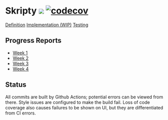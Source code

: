 # Skripty ![](https://github.com/bensku/skripty/workflows/Java%20CI/badge.svg) [![codecov](https://codecov.io/gh/bensku/skripty/branch/master/graph/badge.svg)](https://codecov.io/gh/bensku/skripty)
[Definition](https://github.com/bensku/skripty/blob/master/docs/definition.md)
[Implementation (WIP)](https://github.com/bensku/skripty/blob/master/docs/implementation.md)
[Testing](https://github.com/bensku/skripty/blob/master/docs/testing.md)

## Progress Reports
* [Week 1](https://github.com/bensku/skripty/blob/master/docs/week-1.md)
* [Week 2](https://github.com/bensku/skripty/blob/master/docs/week-2.md)
* [Week 3](https://github.com/bensku/skripty/blob/master/docs/week-3.md)
* [Week 4](https://github.com/bensku/skripty/blob/master/docs/week-4.md)

## Status
All commits are built by Github Actions; potential errors can be viewed from there.
Style issues are configured to make the build fail. Loss of code coverage also
causes failures to be shown on UI, but they are differentiated from CI errors.